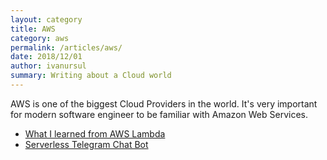 ```yaml
---
layout: category
title: AWS
category: aws
permalink: /articles/aws/
date: 2018/12/01
author: ivanursul
summary: Writing about a Cloud world
---
```


AWS is one of the biggest Cloud Providers in the world. It's very important for modern software engineer to be familiar with Amazon Web Services.

* [What I learned from AWS Lambda](https://ivanursul.com/what-i-learned-from-aws-lambda)
* [Serverless Telegram Chat Bot](https://ivanursul.com/serverless-telegram-chat-bot)